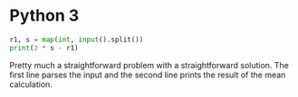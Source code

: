 # Python 3

```python
r1, s = map(int, input().split())
print(2 * s - r1)
```

Pretty much a straightforward problem with a straightforward solution. The first line parses the input and the second line prints the result of the mean calculation.